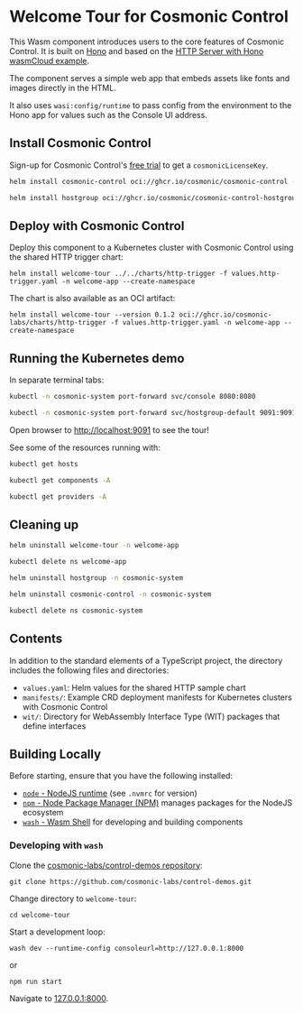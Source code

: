# Welcome Tour for Cosmonic Control

This Wasm component introduces users to the core features of Cosmonic Control. It is built on [Hono](https://hono.dev) and based on the [HTTP Server with Hono wasmCloud example](https://github.com/wasmCloud/typescript/tree/main/examples/components/http-server-with-hono).

The component serves a simple web app that embeds assets like fonts and images directly in the HTML.

It also uses `wasi:config/runtime` to pass config from the environment to the Hono app for values such as the Console UI address.

## Install Cosmonic Control

Sign-up for Cosmonic Control's [free trial](https://cosmonic.com/trial) to get a `cosmonicLicenseKey`.

```bash
helm install cosmonic-control oci://ghcr.io/cosmonic/cosmonic-control --version 0.2.0 --namespace cosmonic-system --create-namespace --set cosmonicLicenseKey="<insert license here>"

helm install hostgroup oci://ghcr.io/cosmonic/cosmonic-control-hostgroup --version 0.2.0 --namespace cosmonic-system --set http.enabled=true
```

## Deploy with Cosmonic Control

Deploy this component to a Kubernetes cluster with Cosmonic Control using the shared HTTP trigger chart:

```shell
helm install welcome-tour ../../charts/http-trigger -f values.http-trigger.yaml -n welcome-app --create-namespace
```

The chart is also available as an OCI artifact:

```shell
helm install welcome-tour --version 0.1.2 oci://ghcr.io/cosmonic-labs/charts/http-trigger -f values.http-trigger.yaml -n welcome-app --create-namespace
```

## Running the Kubernetes demo

In separate terminal tabs:

```bash
kubectl -n cosmonic-system port-forward svc/console 8080:8080
```
```bash
kubectl -n cosmonic-system port-forward svc/hostgroup-default 9091:9091
```

Open browser to <http://localhost:9091> to see the tour!

See some of the resources running with:

```bash
kubectl get hosts
```
```bash
kubectl get components -A
```
```bash
kubectl get providers -A
```

## Cleaning up

```bash
helm uninstall welcome-tour -n welcome-app
```
```bash
kubectl delete ns welcome-app
```
```bash
helm uninstall hostgroup -n cosmonic-system
```
```bash
helm uninstall cosmonic-control -n cosmonic-system
```
```bash
kubectl delete ns cosmonic-system
```

## Contents

In addition to the standard elements of a TypeScript project, the directory includes the following files and directories:

- `values.yaml`: Helm values for the shared HTTP sample chart
- `manifests/`: Example CRD deployment manifests for Kubernetes clusters with Cosmonic Control
- `wit/`: Directory for WebAssembly Interface Type (WIT) packages that define interfaces

## Building Locally

Before starting, ensure that you have the following installed:

- [`node` - NodeJS runtime](https://nodejs.org) (see `.nvmrc` for version)
- [`npm` - Node Package Manager (NPM)](https://github.com/npm/cli) manages packages for the NodeJS ecosystem
- [`wash` - Wasm Shell](https://github.com/wasmCloud/wash) for developing and building components

### Developing with `wash`

Clone the [cosmonic-labs/control-demos repository](https://github.com/cosmonic-labs/control-demos): 

```shell
git clone https://github.com/cosmonic-labs/control-demos.git
```

Change directory to `welcome-tour`:

```shell
cd welcome-tour
```

Start a development loop:

```shell
wash dev --runtime-config consoleurl=http://127.0.0.1:8000
```

or

```shell
npm run start
```

Navigate to [127.0.0.1:8000](http://127.0.0.1:8000).

